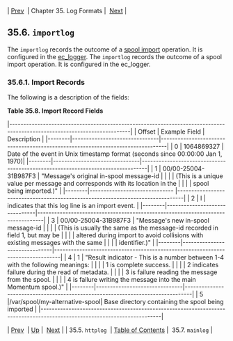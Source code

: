 | [Prev](log_formats.httplog)  | Chapter 35. Log Formats |  [Next](log_formats.mainlog) |

## 35.6. `importlog`

The `importlog` records the outcome of a [spool import](console_commands.spool_import "spool import") operation. It is configured in the [ec_logger](modules.ec_logger "71.30. EC_logger – Momentum-Style Logging").
The `importlog` records the outcome of a spool import operation. It is configured in the ec_logger.

### 35.6.1. Import Records

The following is a description of the fields:

<a name="log_formats.import_logger.fields"></a>

**Table 35.8. Import Record Fields**

|-------------------------------------------------------------------------------------------------------------------------|
| Offset |		Example Field			 |						Description												  |
|--------|-------------------------------|--------------------------------------------------------------------------------|
|	0    |    	1064869327				 | Date of the event in Unix timestamp format (seconds since 00:00:00 Jan 1, 1970)|
|--------|-------------------------------|--------------------------------------------------------------------------------|
|	1	 |	 00/00-25004-31B987F3		 | "Message's original in-spool message-id										  |
|		 |								 | (This is a unique value per message and corresponds with its location in the	  |
|		 |								 | spool being imported.)"														  |
|--------|------------------------------ |--------------------------------------------------------------------------------|
|	2	 |			I					 | indicates that this log line is an import event.								  |
|--------|-------------------------------|--------------------------------------------------------------------------------|
|	3	 |	 00/00-25004-31B987F3		 | "Message's new in-spool message-id											  |
|		 |								 | (This is usually the same as the message-id recorded in field 1, but may be	  |
|		 |								 | altered during import to avoid collisions with existing messages with the same |
|		 |								 | identifier.)"																  |
|--------|-------------------------------|--------------------------------------------------------------------------------|
|	4	 |			1					 | "Result indicator - This is a number between 1-4 with the following meanings:  |
|		 |								 | 1 is complete success.														  |
|		 |								 | 2 indicates failure during the read of metadata.								  |
|		 |								 | 3 is failure reading the message from the spool.								  |
|		 |								 | 4 is failure writing the message into the main Momentum spool.)"				  |
|--------|-------------------------------|--------------------------------------------------------------------------------|
|	5	 |/var/spool/my-alternative-spool| Base directory containing the spool being imported							  |
|-------------------------------------------------------------------------------------------------------------------------|

| [Prev](log_formats.httplog)  | [Up](log_formats) |  [Next](log_formats.mainlog) |
| 35.5. `httplog`  | [Table of Contents](index) |  35.7. `mainlog` |
